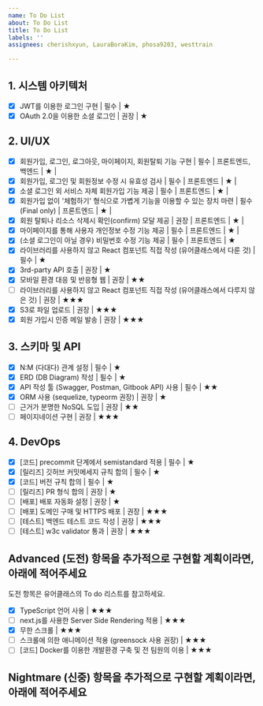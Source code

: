 ```yaml
---
name: To Do List
about: To Do List
title: To Do List
labels: ''
assignees: cherishxyun, LauraBoraKim, phosa9203, westtrain

---
```


## **1. 시스템 아키텍처**

- [x]  JWT를 이용한 로그인 구현 | 필수 | ★
- [x]  OAuth 2.0을 이용한 소셜 로그인 | 권장 | ★

## **2. UI/UX**

- [x]  회원가입, 로그인, 로그아웃, 마이페이지, 회원탈퇴 기능 구현 | 필수 | 프론트엔드, 백엔드 | ★ |
- [x]  회원가입, 로그인 및 회원정보 수정 시 유효성 검사 | 필수 | 프론트엔드 | ★ |
- [x]  소셜 로그인 외 서비스 자체 회원가입 기능 제공 | 필수 | 프론트엔드 | ★ |
- [x]  회원가입 없이 '체험하기' 형식으로 가볍게 기능을 이용할 수 있는 장치 마련 | 필수(Final only) | 프론트엔드 | ★ |
- [x]  회원 탈퇴나 리소스 삭제시 확인(confirm) 모달 제공 | 권장 | 프론트엔드 | ★ |
- [x]  마이페이지를 통해 사용자 개인정보 수정 기능 제공 | 필수 | 프론트엔드 | ★ |
- [x]  (소셜 로그인이 아닐 경우) 비밀번호 수정 기능 제공 | 필수 | 프론트엔드 | ★
- [x]  라이브러리를 사용하지 않고 React 컴포넌트 직접 작성 (유어클래스에서 다룬 것) | 필수 | ★
- [x]  3rd-party API 호출 | 권장 | ★
- [x]  모바일 환경 대응 및 반응형 웹 | 권장 | ★★
- [ ]  라이브러리를 사용하지 않고 React 컴포넌트 직접 작성 (유어클래스에서 다루지 않은 것) | 권장 | ★★★
- [x]  S3로 파일 업로드 | 권장 | ★★★
- [x]  회원 가입시 인증 메일 발송 | 권장 | ★★★

## **3. 스키마 및 API**

- [x]  N:M (다대다) 관계 설정 | 필수 | ★
- [x]  ERD (DB Diagram) 작성 | 필수 | ★
- [x]  API 작성 툴 (Swagger, Postman, Gitbook API) 사용 | 필수 | ★★
- [x]  ORM 사용 (sequelize, typeorm 권장) | 권장 | ★
- [ ]  근거가 분명한 NoSQL 도입 | 권장 | ★★
- [ ]  페이지네이션 구현 | 권장 | ★★★

## **4. DevOps**

- [x]  [코드] precommit 단계에서 semistandard 적용 | 필수 | ★
- [x]  [릴리즈] 깃허브 커밋메세지 규칙 합의 | 필수 | ★
- [x]  [코드] 버전 규칙 합의 | 필수 | ★
- [ ]  [릴리즈] PR 형식 합의 | 권장 | ★
- [ ]  [배포] 배포 자동화 설정 | 권장 | ★
- [ ]  [배포] 도메인 구매 및 HTTPS 배포 | 권장 | ★★★
- [ ]  [테스트] 백엔드 테스트 코드 작성 | 권장 | ★★★
- [ ]  [테스트] w3c validator 통과 | 권장 | ★★★

## **Advanced (도전) 항목을 추가적으로 구현할 계획이라면, 아래에 적어주세요**

도전 항목은 유어클래스의 To do 리스트를 참고하세요.

- [x]  TypeScript 언어 사용 | ★★★
- [ ]  next.js를 사용한 Server Side Rendering 적용 | ★★★
- [x]  무한 스크롤 | ★★★
- [ ]  스크롤에 의한 애니메이션 적용 (greensock 사용 권장) | ★★★
- [ ]  [코드] Docker를 이용한 개발환경 구축 및 전 팀원의 이용 | ★★★

## **Nightmare (신중) 항목을 추가적으로 구현할 계획이라면, 아래에 적어주세요**
